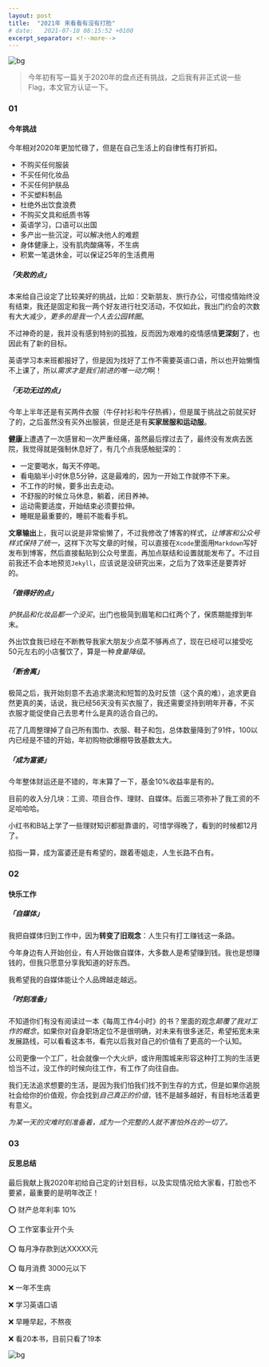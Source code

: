 ```yaml
---
layout: post
title:  "2021年 来看看有没有打脸"
# date:   2021-07-10 08:15:52 +0100
excerpt_separator: <!--more-->
---
```


![bg](https://blog.dosth.cool/assets/img/2.png)

<!--more-->


> 今年初有写一篇关于2020年的盘点还有挑战，之后我有非正式说一些Flag，本文官方认证一下。


### 01

#### 今年挑战

今年相对2020年更加忙碌了，但是在自己生活上的自律性有打折扣。

- 不购买任何服装
- 不买任何化妆品
- 不买任何护肤品
- 不买塑料制品
- 杜绝外出饮食浪费
- 不购买文具和纸质书等
- 英语学习，口语可以出国
- 多产出一些沉淀，可以解决他人的难题
- 身体健康上，没有肌肉酸痛等，不生病
- 积累一笔退休金，可以保证25年的生活费用


##### 「失败的点」

本来给自己设定了比较美好的挑战，比如：交新朋友、旅行办公，可惜疫情始终没有结束，我还是固定和我一两个好友进行社交活动，不仅如此，我出门约会的次数有大大减少，*更多的是我一个人去公园转圈*。

不过神奇的是，我并没有感到特别的孤独，反而因为艰难的疫情感情**更深刻**了，也因此有了新的目标。

英语学习本来班都报好了，但是因为找好了工作不需要英语口语，所以也开始懒惰不上课了，所以*需求才是我们前进的唯一动力*啊！

##### 「无功无过的点」

今年上半年还是有买两件衣服（牛仔衬衫和牛仔热裤），但是属于挑战之前就买好了的，之后虽然没有买外出服装，但是还是有**买家居服和运动服**。

**健康**上遭遇了一次感冒和一次严重经痛，虽然最后撑过去了，最终没有发病去医院，我觉得就是强制休息好了，有几个点我感触挺深的：

- 一定要喝水，每天不停喝。
- 看电脑半小时休息5分钟，这是最难的，因为一开始工作就停不下来。
- 不工作的时候，要多出去走动。
- 不舒服的时候立马休息，躺着，闭目养神。
- 运动需要适度，开始结束必须要拉伸。
- 睡眠是最重要的，睡前不能看手机。

**文章输出**上，我可以说是非常偷懒了，不过我修改了博客的样式，*让博客和公众号样式保持了统一*，这样下次写文章的时候，可以直接在`Xcode`里面用`Markdown`写好发布到博客，然后直接黏贴到公众号里面，再加点联结和设置就能发布了。不过目前我还不会本地预览`Jekyll`，应该说是没研究出来，之后为了效率还是要弄好的。

##### 「做得好的点」

*护肤品和化妆品都一个没买*，出门也极简到眉笔和口红两个了，保质期能撑到年末。

外出饮食我已经在不断教导我家大朋友少点菜不够再点了，现在已经可以接受吃50元左右的小店餐饮了，算是一种*食量降级*。

##### 「断舍离」

极简之后，我开始刻意不去追求潮流和短暂的及时反馈（这个真的难），追求更自然更真的美，话说，我已经56天没有买衣服了，我还需要坚持到明年开春，不买衣服才能促使自己去思考什么是真的适合自己的。

花了几周整理掉了自己所有围巾、衣服、鞋子和包，总体数量降到了91件，100以内已经是不错的开始，年初购物欲爆棚导致基数太大。

##### 「成为富婆」

今年整体财运还是不错的，年末算了一下，基金10%收益率是有的。

目前的收入分几块：工资、项目合作、理财、自媒体。后面三项弥补了我工资的不足哈哈哈。

小红书和B站上学了一些理财知识都挺靠谱的，可惜学得晚了，看到的时候都12月了。

掐指一算，成为富婆还是有希望的，跟着枣姐走，人生长路不白有。

### 02
#### 快乐工作

##### 「自媒体」

我把自媒体归到工作中，因为**转变了旧观念**：人生只有打工赚钱这一条路。

今年身边有人开始创业，有人开始做自媒体，大多数人是希望赚到钱。我也是想赚钱的，但我只愿意分享我知道的好东西。

我希望我的自媒体能让个人品牌越走越远。


##### 「时刻准备」

不知道你们有没有阅读过一本《每周工作4小时》的书？里面的观念*颠覆了我对工作的概念*，如果你对自身职场定位不是很明确，对未来有很多迷茫，希望拓宽未来发展路线，可以看看这本书，看完以后我对自己的价值有了更高的一个认知。

公司更像一个工厂，社会就像一个大火炉，或许用围城来形容这种打工狗的生活更恰当不过，没工作的时候向往工作，有工作了向往自由。

我们无法追求想要的生活，是因为我们怕我们找不到生存的方式，但是如果你逃脱社会给你的价值观，你会找到*自己真正的价值*，钱不是越多越好，有目标地活着更有意义。

*为某一天的灾难时刻准备着，成为一个完整的人就不害怕外在的一切了。*


### 03
#### 反思总结

最后我献上我2020年初给自己定的计划目标，以及实现情况给大家看，打脸也不要紧，最重要的是明年改正！


⭕️ 财产总年利率 10%

⭕️ 工作室事业开个头

⭕️ 每月净存款到达XXXXX元

⭕️ 每月消费 3000元以下

❌ 一年不生病

❌ 学习英语口语

❌ 早睡早起，不熬夜

❌ 看20本书，目前只看了19本


![bg](https://blog.dosth.cool/assets/img/end.png)
